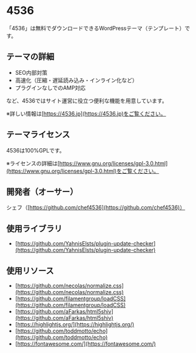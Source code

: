 # 4536

「4536」は無料でダウンロードできるWordPressテーマ（テンプレート）です。

## テーマの詳細

- SEO内部対策
- 高速化（圧縮・遅延読み込み・インライン化など）
- プラグインなしでのAMP対応

など、4536ではサイト運営に役立つ便利な機能を用意しています。

※詳しい情報は[https://4536.jp](https://4536.jp)をご覧ください。

## テーマライセンス

4536は100%GPLです。

※ライセンスの詳細は[https://www.gnu.org/licenses/gpl-3.0.html](https://www.gnu.org/licenses/gpl-3.0.html)をご覧ください。

## 開発者（オーサー）

シェフ（[https://github.com/chef4536](https://github.com/chef4536)）

## 使用ライブラリ

- [https://github.com/YahnisElsts/plugin-update-checker](https://github.com/YahnisElsts/plugin-update-checker)

## 使用リソース

- [https://github.com/necolas/normalize.css](https://github.com/necolas/normalize.css)
- [https://github.com/filamentgroup/loadCSS](https://github.com/filamentgroup/loadCSS)
- [https://github.com/aFarkas/html5shiv](https://github.com/aFarkas/html5shiv)
- [https://highlightjs.org/](https://highlightjs.org/)
- [https://github.com/toddmotto/echo](https://github.com/toddmotto/echo)
- [https://fontawesome.com/](https://fontawesome.com/)
